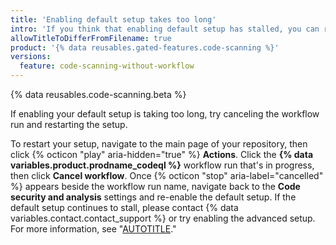 ```yaml
---
title: 'Enabling default setup takes too long'
intro: 'If you think that enabling default setup has stalled, you can restart the process.'
allowTitleToDifferFromFilename: true
product: '{% data reusables.gated-features.code-scanning %}'
versions:
  feature: code-scanning-without-workflow
---
```


{% data reusables.code-scanning.beta %}

If enabling your default setup is taking too long, try canceling the workflow run and restarting the setup.

To restart your setup, navigate to the main page of your repository, then click {% octicon "play" aria-hidden="true" %} **Actions**. Click the **{% data variables.product.prodname_codeql %}** workflow run that's in progress, then click **Cancel workflow**. Once {% octicon "stop" aria-label="cancelled" %} appears beside the workflow run name, navigate back to the **Code security and analysis** settings and re-enable the default setup. If the default setup continues to stall, please contact {% data variables.contact.contact_support %} or try enabling the advanced setup. For more information, see "[AUTOTITLE](/code-security/code-scanning/automatically-scanning-your-code-for-vulnerabilities-and-errors/configuring-code-scanning-for-a-repository#creating-an-advanced-setup)."